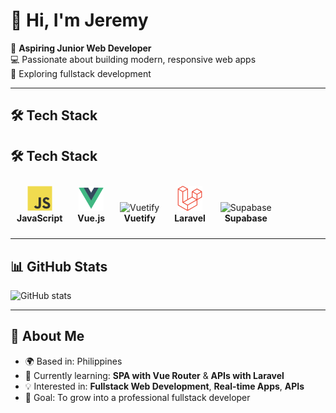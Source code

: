 # 👋 Hi, I'm Jeremy

🌱 **Aspiring Junior Web Developer**  
💻 Passionate about building modern, responsive web apps  
🚀 Exploring fullstack development

---

## 🛠 Tech Stack

## 🛠 Tech Stack

<p align="center">
  <div style="display:inline-block; text-align:center; margin:10px;">
    <img src="https://raw.githubusercontent.com/devicons/devicon/master/icons/javascript/javascript-original.svg" width="40" height="40" alt="JavaScript"/><br/>
    <b>JavaScript</b>
  </div>
  <div style="display:inline-block; text-align:center; margin:10px;">
    <img src="https://raw.githubusercontent.com/devicons/devicon/master/icons/vuejs/vuejs-original.svg" width="40" height="40" alt="Vue.js"/><br/>
    <b>Vue.js</b>
  </div>
  <div style="display:inline-block; text-align:center; margin:10px;">
    <img src="https://cdn.vuetifyjs.com/images/logos/vuetify-logo-light.svg" width="40" height="40" alt="Vuetify"/><br/>
    <b>Vuetify</b>
  </div>
  <div style="display:inline-block; text-align:center; margin:10px;">
    <img src="https://raw.githubusercontent.com/devicons/devicon/master/icons/laravel/laravel-original.svg" width="40" height="40" alt="Laravel"/><br/>
    <b>Laravel</b>
  </div>
  <div style="display:inline-block; text-align:center; margin:10px;">
    <img src="https://avatars.githubusercontent.com/u/54469796?s=200&v=4" width="40" height="40" alt="Supabase"/><br/>
    <b>Supabase</b>
  </div>
</p>


---

## 📊 GitHub Stats

<p align="left">
  <img src="https://github-readme-stats.vercel.app/api?username=jeremydanielestrada&show_icons=true&theme=radical" alt="GitHub stats" />
</p>

---

## 📌 About Me
- 🌍 Based in: Philippines  
- 🔭 Currently learning: **SPA with Vue Router** & **APIs with Laravel**  
- 💡 Interested in: **Fullstack Web Development**, **Real-time Apps**, **APIs**  
- 🎯 Goal: To grow into a professional fullstack developer  




